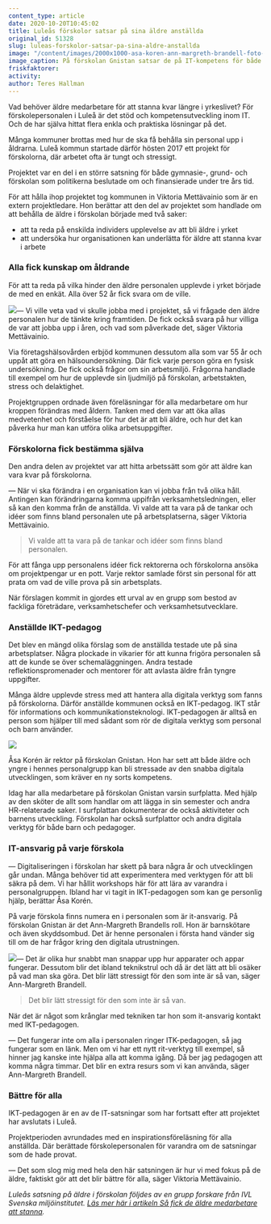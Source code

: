```yaml
---
content_type: article
date: 2020-10-20T10:45:02
title: Luleås förskolor satsar på sina äldre anställda
original_id: 51328
slug: luleas-forskolor-satsar-pa-sina-aldre-anstallda
image: "/content/images/2000x1000-asa-koren-ann-margreth-brandell-foto-susanne-lindholm-tt.jpg"
image_caption: På förskolan Gnistan satsar de på IT-kompetens för både barn och vuxna. I Ipad-baren får de allra yngsta välja musik med hjälp av QR-koder. Ann-Margreth Brandell, IT-ansvarig (till höger), visar rektor Åsa Korén.
friskfaktorer:
activity:
author: Teres Hallman
---
```


Vad behöver äldre medarbetare för att stanna kvar längre i yrkeslivet? För förskolepersonalen i Luleå är det stöd och kompetensutveckling inom IT. Och de har själva hittat flera enkla och praktiska lösningar på det.

Många kommuner brottas med hur de ska få behålla sin personal upp i åldrarna. Luleå kommun startade därför hösten 2017 ett projekt för förskolorna, där arbetet ofta är tungt och stressigt.

Projektet var en del i en större satsning för både gymnasie-, grund- och förskolan som politikerna beslutade om och finansierade under tre års tid.

För att hålla ihop projektet tog kommunen in Viktoria Mettävainio som är en extern projektledare. Hon berättar att den del av projektet som handlade om att behålla de äldre i förskolan började med två saker:

- att ta reda på enskilda individers upplevelse av att bli äldre i yrket
- att undersöka hur organisationen kan underlätta för äldre att stanna kvar i arbete

### Alla fick kunskap om åldrande

För att ta reda på vilka hinder den äldre personalen upplevde i yrket började de med en enkät. Alla över 52 år fick svara om de ville.

[![](https://www.suntarbetsliv.se/wp-content/uploads/2020/10/200x220-viktoria-mettavainio.jpg)](https://www.suntarbetsliv.se/wp-content/uploads/2020/10/200x220-viktoria-mettavainio.jpg)— Vi ville veta vad vi skulle jobba med i projektet, så vi frågade den äldre personalen hur de tänkte kring framtiden. De fick också svara på hur villiga de var att jobba upp i åren, och vad som påverkade det, säger Viktoria Mettävainio.

Via företagshälsovården erbjöd kommunen dessutom alla som var 55 år och uppåt att göra en hälsoundersökning. Där fick varje person göra en fysisk undersökning. De fick också frågor om sin arbetsmiljö. Frågorna handlade till exempel om hur de upplevde sin ljudmiljö på förskolan, arbetstakten, stress och delaktighet.

Projektgruppen ordnade även föreläsningar för alla medarbetare om hur kroppen förändras med åldern. Tanken med dem var att öka allas medvetenhet och förståelse för hur det är att bli äldre, och hur det kan påverka hur man kan utföra olika arbetsuppgifter.

### Förskolorna fick bestämma själva

Den andra delen av projektet var att hitta arbetssätt som gör att äldre kan vara kvar på förskolorna.

— När vi ska förändra i en organisation kan vi jobba från två olika håll. Antingen kan förändringarna komma uppifrån verksamhetsledningen, eller så kan den komma från de anställda. Vi valde att ta vara på de tankar och idéer som finns bland personalen ute på arbetsplatserna, säger Viktoria Mettävainio.

> Vi valde att ta vara på de tankar och idéer som finns bland personalen.

För att fånga upp personalens idéer fick rektorerna och förskolorna ansöka om projektpengar ur en pott. Varje rektor samlade först sin personal för att prata om vad de ville prova på sin arbetsplats.

När förslagen kommit in gjordes ett urval av en grupp som bestod av fackliga företrädare, verksamhetschefer och verksamhetsutvecklare.

### Anställde IKT-pedagog

Det blev en mängd olika förslag som de anställda testade ute på sina arbetsplatser. Några plockade in vikarier för att kunna frigöra personalen så att de kunde se över schemaläggningen. Andra testade reflektionspromenader och mentorer för att avlasta äldre från tyngre uppgifter.

Många äldre upplevde stress med att hantera alla digitala verktyg som fanns på förskolorna. Därför anställde kommunen också en IKT-pedagog. IKT står för informations och kommunikationsteknologi. IKT-pedagogen är alltså en person som hjälper till med sådant som rör de digitala verktyg som personal och barn använder.

[![](https://www.suntarbetsliv.se/wp-content/uploads/2020/10/750x400-asa-koren-foto-susanne-lindholm.jpg)](https://www.suntarbetsliv.se/wp-content/uploads/2020/10/750x400-asa-koren-foto-susanne-lindholm.jpg)

Åsa Korén är rektor på förskolan Gnistan. Hon har sett att både äldre och yngre i hennes personalgrupp kan bli stressade av den snabba digitala utvecklingen, som kräver en ny sorts kompetens.

Idag har alla medarbetare på förskolan Gnistan varsin surfplatta. Med hjälp av den sköter de allt som handlar om att lägga in sin semester och andra HR-relaterade saker. I surfplattan dokumenterar de också aktiviteter och barnens utveckling. Förskolan har också surfplattor och andra digitala verktyg för både barn och pedagoger.

### IT-ansvarig på varje förskola

— Digitaliseringen i förskolan har skett på bara några år och utvecklingen går undan. Många behöver tid att experimentera med verktygen för att bli säkra på dem. Vi har hållit workshops här för att lära av varandra i personalgruppen. Ibland har vi tagit in IKT-pedagogen som kan ge personlig hjälp, berättar Åsa Korén.

På varje förskola finns numera en i personalen som är it-ansvarig. På förskolan Gnistan är det Ann-Margreth Brandells roll. Hon är barnskötare och även skyddsombud. Det är henne personalen i första hand vänder sig till om de har frågor kring den digitala utrustningen.

[![](https://www.suntarbetsliv.se/wp-content/uploads/2020/10/200x220-ann-margreth-brandell-foto-susanne-lindholm-tt.jpg)](https://www.suntarbetsliv.se/wp-content/uploads/2020/10/200x220-ann-margreth-brandell-foto-susanne-lindholm-tt.jpg)— Det är olika hur snabbt man snappar upp hur apparater och appar fungerar. Dessutom blir det ibland teknikstrul och då är det lätt att bli osäker på vad man ska göra. Det blir lätt stressigt för den som inte är så van, säger Ann-Margreth Brandell.

> Det blir lätt stressigt för den som inte är så van.

När det är något som krånglar med tekniken tar hon som it-ansvarig kontakt med IKT-pedagogen.

— Det fungerar inte om alla i personalen ringer ITK-pedagogen, så jag fungerar som en länk. Men om vi har ett nytt rit-verktyg till exempel, så hinner jag kanske inte hjälpa alla att komma igång. Då ber jag pedagogen att komma några timmar. Det blir en extra resurs som vi kan använda, säger Ann-Margreth Brandell.

### Bättre för alla

IKT-pedagogen är en av de IT-satsningar som har fortsatt efter att projektet har avslutats i Luleå.

Projektperioden avrundades med en inspirationsföreläsning för alla anställda. Där berättade förskolepersonalen för varandra om de satsningar som de hade provat.

— Det som slog mig med hela den här satsningen är hur vi med fokus på de äldre, faktiskt gör att det blir bättre för alla, säger Viktoria Mettävainio.

_Luleås satsning på äldre i förskolan följdes av en grupp forskare från IVL Svenska miljöinstitutet._ _[Läs mer här i artikeln Så fick de äldre medarbetare att stanna](https://www.suntarbetsliv.se/forskning/ledarskap-och-organisation/sa-fick-de-aldre-medarbetare-att-stanna/)._
